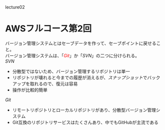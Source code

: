 lecture02
# AWSフルコース第2回  
バージョン管理システムとはセーブデータを作って、セーブポイントに戻せること。  
バージョン管理システムは、「<font color="red">*Git*</font>」か「*SVN*」の二つに分けられる。  
*SVN*  
- 分散型ではないため、バージョン管理するリポジトリは単一  
- リポジトリが壊れると今までの履歴が消えるが、*スナップショット*でバックアップを取れるので、復元は容易  
- 操作が比較的簡単

*Git*  
- リモートリポジトリとローカルリポジトリがあり、分散型バージョン管理システム  
- Git互換のリポジトリサービスはたくさんあり、中でもGitHubが主流である  




